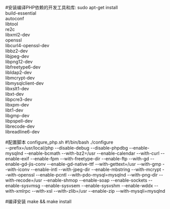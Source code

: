 #安装编译PHP依赖的开发工具和库:
sudo apt-get install \
build-essential \
autoconf \
libtool \
re2c \
libxml2-dev \
openssl \
libcurl4-openssl-dev \
libbz2-dev \
libjpeg-dev \
libpng12-dev \
libfreetype6-dev \
libldap2-dev \
libmcrypt-dev \
libmysqlclient-dev \
libxslt1-dev \
libxt-dev \
libpcre3-dev \
libxpm-dev \
libt1-dev \
libgmp-dev \
libpspell-dev \
librecode-dev \
libreadline6-dev 

#配置脚本 configure_php.sh
#!/bin/bash
./configure \
--prefix=/usr/local/php
--disable-debug
--disable-phpdbg
--enable-mysqlnd
--enable-bcmath
--with-bz2=/usr
--enable-calendar
--with-curl
--enable-exif
--enable-fpm
--with-freetype-dir
--enable-ftp
--with-gd
--enable-gd-jis-conv
--enable-gd-native-ttf
--with-gettext=/usr
--with-gmp
--with-iconv
--enable-intl
--with-jpeg-dir
--enable-mbstring
--with-mcrypt
--with-openssl
--enable-pcntl
--with-pdo-mysql=mysqlnd
--with-png-dir
--with-recode=/usr
--enable-shmop
--enable-soap
--enable-sockets
--enable-sysvmsg
--enable-sysvsem
--enable-sysvshm
--enable-wddx
--with-xmlrpc
--with-xsl
--with-zlib=/usr
--enable-zip
--with-mysqli=mysqlnd

#编译安装
make && make install
